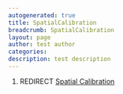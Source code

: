 ```yaml
---
autogenerated: true
title: SpatialCalibration
breadcrumb: SpatialCalibration
layout: page
author: test author
categories: 
description: test description
---
```


1.  REDIRECT [Spatial Calibration](Spatial_Calibration "wikilink")
